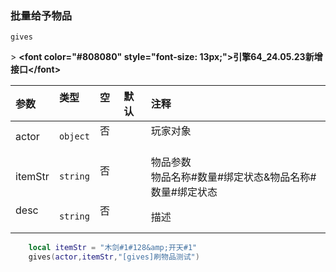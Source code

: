 ### 批量给予物品

`gives`

&gt; **&lt;font color="#808080" style="font-size: 13px;"&gt;引擎64_24.05.23新增接口&lt;/font&gt;**

| 参数    | 类型     | 空   | 默认 | 注释                                                      |
| :------ | :------- | :--- | :--- | :-------------------------------------------------------- |
| actor   | `object` | 否   |      | 玩家对象                                                  |
| itemStr | `string` | 否   |      | 物品参数<br />物品名称#数量#绑定状态&amp;物品名称#数量#绑定状态 |
| desc    | `string` | 否   |      | 描述                                                      |
```lua
    local itemStr = "木剑#1#128&amp;开天#1"
    gives(actor,itemStr,"[gives]刷物品测试")
```

